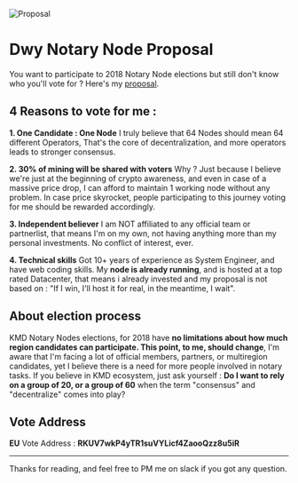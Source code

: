 
![Proposal](https://imgur.com/a/HgvFD)

# Dwy Notary Node Proposal

You want to participate to 2018 Notary Node elections but still don't know who you'll vote for ?
Here's my [proposal](https://github.com/KomodoPlatform/vote2018/blob/master/proposals/dwy/Dwy-Notary-Candidate-EU.pdf).


## 4 Reasons to vote for me  :

 **1. One Candidate : One Node**
I truly believe that 64 Nodes should mean 64 different Operators, That's the core of decentralization, and more operators leads to stronger consensus.

 **2. 30% of mining will be shared with voters**
 Why ? Just because I believe we're just at the beginning of crypto awareness, and even in case of  a massive price drop, I can afford to maintain 1 working node without any problem.
In case price skyrocket, people participating to this journey voting for me should be rewarded accordingly.

 **3. Independent believer**
 I am NOT affiliated to any official team or partnerlist, that means I'm on my own, not having anything more than my personal investments. No conflict of interest, ever.

 **4. Technical skills**
 Got 10+ years of experience as System Engineer, and have web coding skills. My **node is already running**, and is hosted at a top rated Datacenter, that means i already invested and my proposal is not based on : "If I win, I'll host it for real, in the meantime, I wait".

## About election process

KMD Notary Nodes elections, for 2018 have **no limitations about how much region candidates can participate. This point, to me, should change**, I'm aware that I'm facing a lot of official members, partners, or multiregion candidates, yet I believe there is a need for more people involved in notary tasks. If you believe in KMD ecosystem, just ask yourself : **Do I want to rely on a group of 20, or a group of 60** when the term "consensus" and "decentralize" comes into play?

## Vote Address

**EU** Vote Address : **RKUV7wkP4yTR1suVYLicf4ZaooQzz8u5iR**


----------


Thanks for reading, and feel free to PM me on slack if you got any question.

